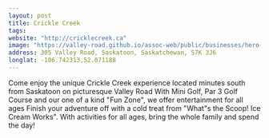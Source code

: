```yaml
---
layout: post
title: Crickle Creek
tags:
website: "http://cricklecreek.ca"
image: "https://valley-road.github.io/assoc-web/public/businesses/hero-crickle-creek.png"
address: 305 Valley Road, Saskatoon, Saskatchewan, S7K 3J6
longlat: -106.742313,52.071188
---
```

Come enjoy the unique Crickle Creek experience located minutes south from Saskatoon on picturesque Valley Road
With Mini Golf, Par 3 Golf Course and our one of a kind "Fun Zone", we offer entertainment for all ages
Finish your adventure off with a cold treat from "What"s the Scoop! Ice Cream Works".
With activities for all ages, bring the whole family and spend the day!

